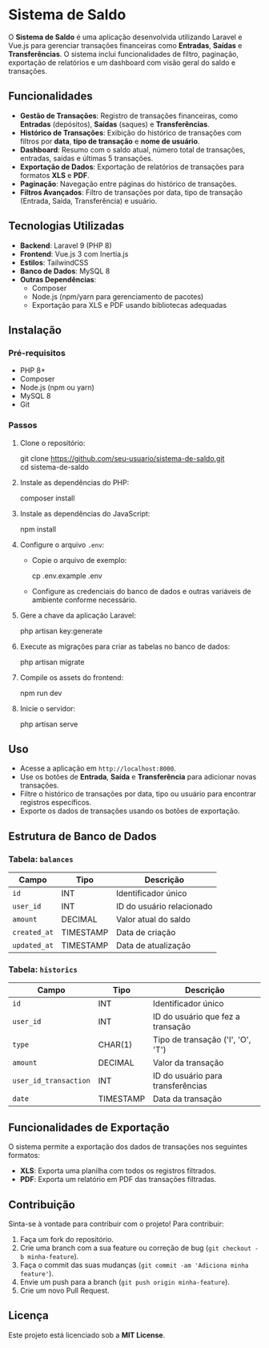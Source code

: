 # Sistema de Saldo

O **Sistema de Saldo** é uma aplicação desenvolvida utilizando Laravel e Vue.js para gerenciar transações financeiras como **Entradas**, **Saídas** e **Transferências**. O sistema inclui funcionalidades de filtro, paginação, exportação de relatórios e um dashboard com visão geral do saldo e transações.

## Funcionalidades

- **Gestão de Transações**: Registro de transações financeiras, como **Entradas** (depósitos), **Saídas** (saques) e **Transferências**.
- **Histórico de Transações**: Exibição do histórico de transações com filtros por **data**, **tipo de transação** e **nome de usuário**.
- **Dashboard**: Resumo com o saldo atual, número total de transações, entradas, saídas e últimas 5 transações.
- **Exportação de Dados**: Exportação de relatórios de transações para formatos **XLS** e **PDF**.
- **Paginação**: Navegação entre páginas do histórico de transações.
- **Filtros Avançados**: Filtro de transações por data, tipo de transação (Entrada, Saída, Transferência) e usuário.
  
## Tecnologias Utilizadas

- **Backend**: Laravel 9 (PHP 8)
- **Frontend**: Vue.js 3 com Inertia.js
- **Estilos**: TailwindCSS
- **Banco de Dados**: MySQL 8
- **Outras Dependências**:
  - Composer
  - Node.js (npm/yarn para gerenciamento de pacotes)
  - Exportação para XLS e PDF usando bibliotecas adequadas

## Instalação

### Pré-requisitos

- PHP 8+
- Composer
- Node.js (npm ou yarn)
- MySQL 8
- Git

### Passos

1. Clone o repositório:

   git clone https://github.com/seu-usuario/sistema-de-saldo.git  
   cd sistema-de-saldo

2. Instale as dependências do PHP:

   composer install

3. Instale as dependências do JavaScript:

   npm install

4. Configure o arquivo `.env`:

   - Copie o arquivo de exemplo:

     cp .env.example .env

   - Configure as credenciais do banco de dados e outras variáveis de ambiente conforme necessário.

5. Gere a chave da aplicação Laravel:

   php artisan key:generate

6. Execute as migrações para criar as tabelas no banco de dados:

   php artisan migrate

7. Compile os assets do frontend:

   npm run dev

8. Inicie o servidor:

   php artisan serve

## Uso

- Acesse a aplicação em `http://localhost:8000`.
- Use os botões de **Entrada**, **Saída** e **Transferência** para adicionar novas transações.
- Filtre o histórico de transações por data, tipo ou usuário para encontrar registros específicos.
- Exporte os dados de transações usando os botões de exportação.

## Estrutura de Banco de Dados

### Tabela: `balances`

| Campo        | Tipo      | Descrição                |
|--------------|-----------|--------------------------|
| `id`         | INT       | Identificador único       |
| `user_id`    | INT       | ID do usuário relacionado |
| `amount`     | DECIMAL   | Valor atual do saldo      |
| `created_at` | TIMESTAMP | Data de criação           |
| `updated_at` | TIMESTAMP | Data de atualização       |

### Tabela: `historics`

| Campo                | Tipo      | Descrição                             |
|----------------------|-----------|---------------------------------------|
| `id`                 | INT       | Identificador único                   |
| `user_id`            | INT       | ID do usuário que fez a transação     |
| `type`               | CHAR(1)   | Tipo de transação ('I', 'O', 'T')     |
| `amount`             | DECIMAL   | Valor da transação                    |
| `user_id_transaction`| INT       | ID do usuário para transferências     |
| `date`         | TIMESTAMP | Data da transação                     |

## Funcionalidades de Exportação

O sistema permite a exportação dos dados de transações nos seguintes formatos:

- **XLS**: Exporta uma planilha com todos os registros filtrados.
- **PDF**: Exporta um relatório em PDF das transações filtradas.

## Contribuição

Sinta-se à vontade para contribuir com o projeto! Para contribuir:

1. Faça um fork do repositório.
2. Crie uma branch com a sua feature ou correção de bug (`git checkout -b minha-feature`).
3. Faça o commit das suas mudanças (`git commit -am 'Adiciona minha feature'`).
4. Envie um push para a branch (`git push origin minha-feature`).
5. Crie um novo Pull Request.

## Licença

Este projeto está licenciado sob a **MIT License**.
